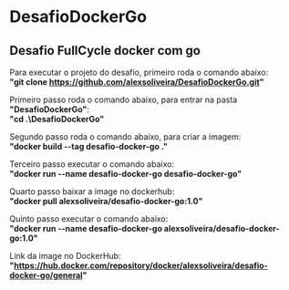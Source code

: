 # DesafioDockerGo

## Desafio FullCycle docker com go

Para executar o projeto do desafio, primeiro roda o comando abaixo:<br>
**"git clone https://github.com/alexsoliveira/DesafioDockerGo.git"**

Primeiro passo roda o comando abaixo, para entrar na pasta **"DesafioDockerGo"**:<br>
**"cd .\DesafioDockerGo\"**

Segundo passo roda o comando abaixo, para criar a imagem:<br>
**"docker build --tag desafio-docker-go ."**

Terceiro passo executar o comando abaixo:<br>
**"docker run --name desafio-docker-go desafio-docker-go"**

Quarto passo baixar a image no dockerhub:<br>
**"docker pull alexsoliveira/desafio-docker-go:1.0"**

Quinto passo executar o comando abaixo:<br>
**"docker run --name desafio-docker-go alexsoliveira/desafio-docker-go:1.0"**

Link da image no DockerHub:<br>
**"https://hub.docker.com/repository/docker/alexsoliveira/desafio-docker-go/general"**





